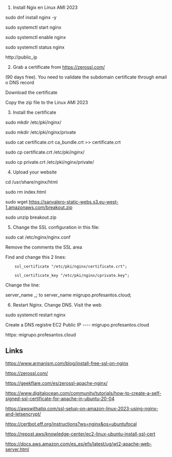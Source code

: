1. Install Ngix en Linux AMI 2023

sudo dnf install nginx -y

sudo systemctl start nginx 

sudo systemctl enable nginx

sudo systemctl status nginx

http://public_ip


2. Grab a certificate from  https://zerossl.com/

(90 days free). You need to validate the subdomain certificate through email o DNS record

Download the certificate

Copy the zip file to the Linux AMI 2023


3. Install the certificate

sudo mkdir /etc/pki/nginx/

sudo mkdir /etc/pki/nginx/private

sudo cat certificate.crt ca_bundle.crt >> certificate.crt

sudo cp certificate.crt /etc/pki/nginx/

sudo cp private.crt /etc/pki/nginx/private/


4. Upload your website

cd /usr/share/nginx/html

sudo rm index.html

sudo wget https://sanvalero-static-webs.s3.eu-west-1.amazonaws.com/breakout.zip

sudo unzip breakout.zip


5. Change the SSL configuration in this file:

sudo cat /etc/nginx/nginx.conf

Remove the comments the SSL area

Find and change this 2 lines:

        ssl_certificate "/etc/pki/nginx/certificate.crt";

        ssl_certificate_key "/etc/pki/nginx/cprivate.key";

Change the line:

server_name _;   to       server_name migrupo.profesantos.cloud;



6. Restart Nginx. Change DNS. Visit the web

sudo systemctl restart nginx

Create a DNS registre EC2 Public IP ----  migrupo.profesantos.cloud

https: migrupo.profesantos.cloud


## Links
https://www.armanism.com/blog/install-free-ssl-on-nginx

https://zerossl.com/

https://geekflare.com/es/zerossl-apache-nginx/

https://www.digitalocean.com/community/tutorials/how-to-create-a-self-signed-ssl-certificate-for-apache-in-ubuntu-20-04

https://awswithatiq.com/ssl-setup-on-amazon-linux-2023-using-nginx-and-letsencrypt/

https://certbot.eff.org/instructions?ws=nginx&os=ubuntufocal

https://repost.aws/knowledge-center/ec2-linux-ubuntu-install-ssl-cert

https://docs.aws.amazon.com/es_es/efs/latest/ug/wt2-apache-web-server.html

